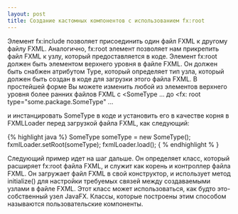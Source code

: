 ```yaml
---
layout: post
title: Создание кастомных компонентов с использованием fx:root
---
```


Элемент fx:include позволяет присоединить один файл FXML к другому файлу FXML. Аналогично, fx:root
элемент позволяет нам прикрепить файл FXML к узлу, который предоставляется в коде.  Элемент fx:root должен быть
элементом верхнего уровня в файле FXML. Он должен быть снабжен атрибутом Type, который определяет тип
узла, который должен быть создан в коде для загрузки этого файла FXML.
В простейшей форме Вы можете изменить любой из элементов верхнего уровня более ранних файлов FXML с
<SomeType ...
до
<fx: root type="some.package.SomeType" ...

и инстанцировать SomeType в коде и установить его в качестве корня в FXMLLoader перед загрузкой файла FXML, как
следующий:

{% highlight java %}
  SomeType someType = new SomeType();
  fxmlLoader.setRoot(someType);
  fxmlLoader.load();
{ % endhighlight % }

Следующий пример идет на шаг дальше. Он определяет класс, который расширяет fx:root файла FXML,
и служит как корень и контроллер файла FXML. Он загружает файл FXML в свой конструктор, и
использует метод initialize() для настройки требуемых связей между создаваемыми узлами
в файле FXML. Этот класс может использоваться, как будто это-собственный узел JavaFX. Классы, которые построены этим
способом называются пользовательские компоненты.
